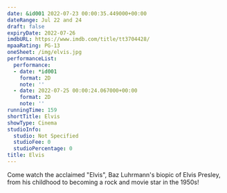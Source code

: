 ```yaml
---
date: &id001 2022-07-23 00:00:35.449000+00:00
dateRange: Jul 22 and 24
draft: false
expiryDate: 2022-07-26
imdbURL: https://www.imdb.com/title/tt3704428/
mpaaRating: PG-13
oneSheet: /img/elvis.jpg
performanceList:
  performance:
  - date: *id001
    format: 2D
    note: ''
  - date: 2022-07-25 00:00:24.067000+00:00
    format: 2D
    note: ''
runningTime: 159
shortTitle: Elvis
showType: Cinema
studioInfo:
  studio: Not Specified
  studioFee: 0
  studioPercentage: 0
title: Elvis
---
```


Come watch the acclaimed "Elvis", Baz Luhrmann's biopic of Elvis Presley, from his childhood to becoming a rock and movie star in the 1950s!